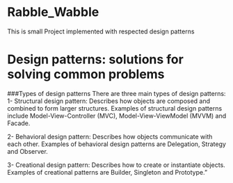 # Rabble_Wabble
This is small Project implemented with respected design patterns

# Design patterns: solutions for solving common problems

###Types of design patterns
There are three main types of design patterns:
1- Structural design pattern: 
Describes how objects are composed and combined to form larger structures. 
Examples of structural design patterns include Model-View-Controller (MVC), Model-View-ViewModel (MVVM) and Facade.

2- Behavioral design pattern: 
Describes how objects communicate with each other. 
Examples of behavioral design patterns are Delegation, Strategy and Observer.

3- Creational design pattern: Describes how to create or instantiate objects.
Examples of creational patterns are Builder, Singleton and Prototype.”
